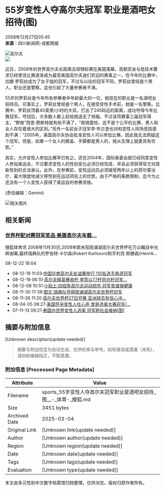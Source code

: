 # 55岁变性人夺高尔夫冠军 职业是酒吧女招待(图)

2008年12月27日05:45  
**来源**：四川新闻网-成都商报  

![高尔夫](https://photocdn.sohu.com/20061227/Img247299768.gif)  
![](https://photocdn.sohu.com/20081227/Img261450119.jpg)

近日，2008年的世界高尔夫长距离击球锦标赛在美国落幕。高额奖金与低技术要求已经使该比赛逐渐成为最受美国高尔夫迷们欢迎的赛事之一。在今年的比赛中，拉娜·罗莉丝成为了女子组的冠军，不过与以往的冠军不同，罗莉丝曾经是个男人，职业还是警察。这也引起了大量参赛者不满。

55岁的罗莉丝是今年所有参赛者中年龄最大的一位，她现在的职业是一名酒吧女招待员。可事实上，罗莉丝曾经是个男人，在接受变性手术前，她是一名警察。比赛中，罗莉丝顶着40英里/小时的大风，打出了245码远的距离，成功夺得今年比赛冠军。夺冠后，大多数人都上前给她送去了祝福，不过该项赛事三届冠军得主，“野兽”西恩·费斯特就有些不满了，“我很震惊，这不是个公平的比赛，男人和女人存在着很大的区别。”另外一名前女子冠军李·布兰登也对和变性人同场竞技感到不满：“2005年，美国高尔夫协会批准变性人可以参加比赛，因此我无法质疑这个冠军。但是，如果一个女人的膝盖、手脚都是男人的，她从生理上就更具有优势。”

其实，允许变性人参加比赛早已有之。还在2004年，国际奥委会就已经同意变性人参加奥运会，不过要求变性人的性别变化必须已经完成，并且必须获得官方对其新性别的合法承认。此外，在参赛前，变性运动员必须接受两年以上的荷尔蒙治疗，最大限度地减少原性别在运动项目上的优势。由于严格的条款限制，迄今为止还没有一个人变性人获得了奥运会的参赛资格。

(责任编辑：Gemini) 

![相关图片](https://photocdn.sohu.com/pic/20081227/n261359360.jpg)

## 相关新闻

### [世界杯配对赛冠军奖品 美晟高尔夫车载...](https://sports.sohu.com/20081222/n261359360.shtml)  
搜狐体育讯 2008年11月30日,2008年欧米茄观澜湖高尔夫世界杯在万众瞩目中光辉谢幕,最终瑞典队的罗伯特·卡尔森(Robert Karlsson)和亨利克·斯滕森(Henrik...

08-12-22 18:04  
-   08-12-19 11:03·[中国华商高尔夫友谊赛举行 110名选手角逐冠军](https://sports.sohu.com/20081219/n261308723.shtml)  
-   08-12-19 06:10·[高尔夫精英赛收杆 李贽以77杆将总杆冠军...](https://sports.sohu.com/20081219/n261300470.shtml)  
-   08-12-08 10:51·[小贴士:四招免高尔夫运动损伤 冠军食谱保健康](https://sports.sohu.com/20081208/n261077357.shtml)  
-   08-11-30 17:38·[图文:瑞典队夺得观澜湖高尔夫世界杯冠军](https://news.sohu.com/20081130/n260937614.shtml)  
-   08-11-26 11:20·[高尔夫世界杯27日开赛 亚洲球员有信心冲...](https://sports.sohu.com/20081126/n260858267.shtml)  
-   08-04-05 08:27·[美国怀孕变性人吐心声 曾是选美大赛冠军(...](https://it.sohu.com/20080405/n256105428.shtml)  
-   07-11-13 09:21·[泰国办世界变性人选美 冠军盼社会接纳\[图\]](https://travel.sohu.com/20071113/n253215725.shtml)
<!-- tcd_original_link https://sports.sohu.com/20081227/n261450107.shtml -->


## 摘要与附加信息

<!-- tcd_abstract -->
[Unknown description(update needed)]
<!-- tcd_abstract_end -->

> 摘要与附加信息为自动生成，仅供检索与参考。如有错误或遗漏（未知），请协助编辑指正，不胜感激。

### 附加信息 [Processed Page Metadata]

| Attribute       | Value                                  |
|-----------------|----------------------------------------|
| Filename        | sports_55岁变性人夺高尔夫冠军职业是酒吧女招待_图__-_体育-_搜狐.md                             |
| Size            | 3451 bytes                           |
| Archived Date   | 2025-03-04                             |
| Original Link   | [Unknown link(update needed)]                       |
| Author          | [Unknown author(update needed)]                               |
| Region          | [Unknown region(update needed)]                               |
| Date            | [Unknown date(update needed)]                                 |
| Tags            | [Unknown tags(update needed)]                                 |
| Evaluation            | [Unknown type(update needed)]                                 |
<!-- tcd_table_end -->

本文由多元性别中文数字档案馆归档整理，仅供浏览。版权归原作者所有。
